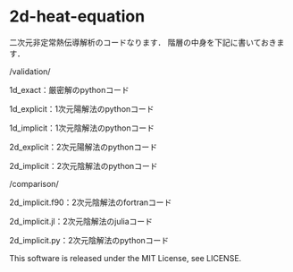 # 2d-heat-equation

二次元非定常熱伝導解析のコードなります．
階層の中身を下記に書いておきます．

/validation/

1d_exact：厳密解のpythonコード

1d_explicit：1次元陽解法のpythonコード

1d_implicit：1次元陰解法のpythonコード

2d_explicit：2次元陽解法のpythonコード 

2d_implicit：2次元陰解法のpythonコード



/comparison/

2d_implicit.f90：2次元陰解法のfortranコード

2d_implicit.jl：2次元陰解法のjuliaコード

2d_implicit.py：2次元陰解法のpythonコード

  
This software is released under the MIT License, see LICENSE.
